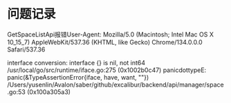 # 问题记录

GetSpaceListApi报错User-Agent: Mozilla/5.0 (Macintosh; Intel Mac OS X 10_15_7) AppleWebKit/537.36 (KHTML, like Gecko) Chrome/134.0.0.0 Safari/537.36

interface conversion: interface {} is nil, not int64
/usr/local/go/src/runtime/iface.go:275 (0x1002b0c47)
        panicdottypeE: panic(&TypeAssertionError{iface, have, want, ""})
/Users/yusenlin/Avalon/saber/github/excalibur/backend/api/manager/space.go:53 (0x100a305a3)
